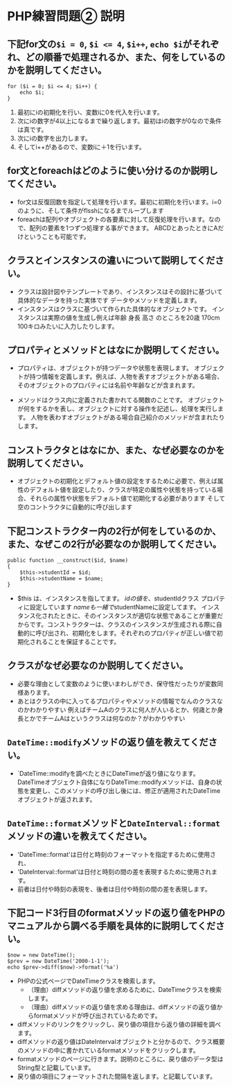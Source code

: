 # PHP練習問題② 説明

## 下記for文の`$i = 0`, `$i <= 4`, `$i++`, `echo $i`がそれぞれ、どの順番で処理されるか、また、何をしているのかを説明してください。

```
for ($i = 0; $i <= 4; $i++) {
    echo $i;
}
```

1. 最初にiの初期化を行い、変数iに0を代入を行います。
2. 次にiの数字が4以上になるまで繰り返します。最初はiの数字が0なので条件は真です。
3. 次にiの数字を出力します。
4. そしてi++があるので、変数iに＋1を行います。

## for文とforeachはどのように使い分けるのか説明してください。
- for文は反復回数を指定して処理を行います。最初に初期化を行います。i=0のように、そして条件がflsshになるまでループします
- foreachは配列やオブジェクトの各要素に対して反復処理を行います。なので、配列の要素を1つずつ処理する事ができます。
ABCDとあったときにAだけということも可能です。

## クラスとインスタンスの違いについて説明してください。
- クラスは設計図やテンプレートであり、インスタンスはその設計に基づいて具体的なデータを持った実体です
データやメソッドを定義します。
- インスタンスはクラスに基づいて作られた具体的なオブジェクトです。
インスタンスは実際の値を生成し例えば年齢 身長 高さ のところを20歳 170cm 100キロみたいに入力したりします。



## プロパティとメソッドとはなにか説明してください。
- プロパティは、オブジェクトが持つデータや状態を表現します。
オブジェクトが持つ情報を定義します。例えば、人物を表すオブジェクトがある場合、そのオブジェクトのプロパティには名前や年齢などが含まれます。

-  メソッドはクラス内に定義された書かれてる関数のことです。
オブジェクトが何をするかを表し、オブジェクトに対する操作を記述し、処理を実行します。
人物を表わすオブジェクトがある場合自己紹介のメソッドが含まれたりします。

## コンストラクタとはなにか、また、なぜ必要なのかを説明してください。
- オブジェクトの初期化とデフォルト値の設定をするために必要で、例えば属性のデフォルト値を設定したり、クラスが特定の属性や状態を持っている場合、それらの属性や状態をデフォルト値で初期化する必要があります
そして空のコントラクタに自動的に呼び出します

## 下記コンストラクター内の2行が何をしているのか、また、なぜこの2行が必要なのか説明してください。
```
public function __construct($id, $name)
{
    $this->studentId = $id;
    $this->studentName = $name;
}
```
- $this は、インスタンスを指してます。 $idの値を、$studentIdクラス プロパティに設定しています
$nameも一緒で$studentNameに設定してます。
インスタンス化されたときに、そのインスタンスが適切な状態であることが重要だからです。コンストラクターは、クラスのインスタンスが生成される際に自動的に呼び出され、初期化をします。それぞれのプロパティが正しい値で初期化されることを保証することです。
## クラスがなぜ必要なのか説明してください。
- 必要な理由として変数のように使いまわしができ、保守性だったりが変数同様あります。
- あとはクラスの中に入ってるプロパティやメソッドの情報でなんのクラスなのかわかりやすい
例えばチームAのクラスに何人が人いるとか、何歳とか身長とかでチームAはというクラスは何なのか？がわかりやすい


## `DateTime::modify`メソッドの返り値を教えてください。
- `DateTime::modifyを調べたときにDateTimeが返り値になります。
DateTimeオブジェクト自体になりDateTime::modifyメソッドは、自身の状態を変更し、このメソッドの呼び出し後には、修正が適用されたDateTimeオブジェクトが返されます。

## `DateTime::format`メソッドと`DateInterval::format`メソッドの違いを教えてください。
- 'DateTime::format'は日付と時刻のフォーマットを指定するために使用され、
- 'DateInterval::format'は日付と時刻の間の差を表現するために使用されます。
- 前者は日付や時刻の表現を、後者は日付や時刻の間の差を表現します。

## 下記コード3行目のformatメソッドの返り値をPHPのマニュアルから調べる手順を具体的に説明してください。
<!-- 車1->発進する();「車1というおぶじぇくとから発進するメソッドをよびだした」
車2->止まる(); -->
```
$now = new DateTime();
$prev = new DateTime('2000-1-1');
echo $prev->diff($now)->format('%a')
```
- PHPの公式ページでDateTimeクラスを検索します。
    - （理由）diffメソッドの返り値を求めるために、DateTimeクラスを検索します。
    - （理由）diffメソッドの返り値を求める理由は、diffメソッドの返り値からformatメソッドが呼び出されているためです。
- diffメソッドのリンクをクリックし、戻り値の項目から返り値の詳細を調べます。
- diffメソッドの返り値はDateIntervalオブジェクトと分かるので、クラス概要のメソッドの中に書かれているformatメソッドをクリックします。
- formatメソッドのページに行きます。説明のところに、戻り値のデータ型はString型と記載しています。
- 戻り値の項目にフォーマットされた間隔を返します。と記載しています。









<!-- - $now = new DateTime(); で現在の日時を表しています。
DatetimeがクラスでnewがDetetimeをインスタンス化しています。
diffメソッドの処理した返り値として、オブジェクトDateIntervalをもどしています。
シングルアロー演算子が連なってる時は前のdiffメソッドで返しています。
なのでDeteIntervalオブジェクトが返り値となります。
formatメッソドが何で返してるかを調べるために、PHP公式ページでDeteIntervalを
調べた結果string型で返してることが分かりました。
なのでformatメソッドは文字列型として日時の間隔を返します。 -->


